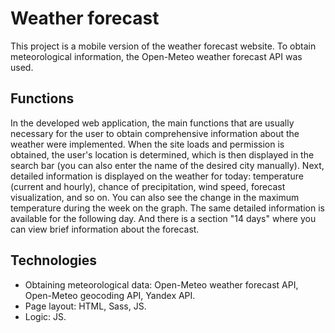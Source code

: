 # Weather forecast
This project is a mobile version of the weather forecast website. To obtain meteorological information, the Open-Meteo weather forecast API was used.
## Functions
In the developed web application, the main functions that are usually necessary for the user to obtain comprehensive information about the weather were implemented. When the site loads and permission is obtained, the user's location is determined, which is then displayed in the search bar (you can also enter the name of the desired city manually). Next, detailed information is displayed on the weather for today: temperature (current and hourly), chance of precipitation, wind speed, forecast visualization, and so on. You can also see the change in the maximum temperature during the week on the graph. The same detailed information is available for the following day. And there is a section "14 days" where you can view brief information about the forecast.
## Technologies
- Obtaining meteorological data: Open-Meteo weather forecast API, Open-Meteo geocoding API, Yandex API.
- Page layout: HTML, Sass, JS.
- Logic: JS.
